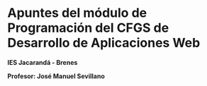 # Apuntes del módulo de Programación del CFGS de Desarrollo de Aplicaciones Web
**IES Jacarandá - Brenes**

**Profesor: José Manuel Sevillano**



